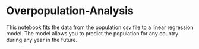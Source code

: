 # Overpopulation-Analysis

This notebook fits the data from the population csv file to a linear regression model. The model allows you to predict the population for any country during any year in the future.

